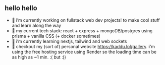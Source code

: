 ## hello hello

<!--
**Spitfire1970/Spitfire1970** is a ✨ _special_ ✨ repository because its `README.md` (this file) appears on your GitHub profile.
-->

- 🗿 i’m currently working on fullstack web dev projects! to make cool stuff and learn along the way
- 🦾 my current tech stack: react + express + mongoDB/postgres using prisma + vanilla CSS (+ docker sometimes)
- 🌱 i’m currently learning nextjs, tailwind and web sockets
- 🎃 checkout my (sort of) personal website https://kaddu.lol/gallery. i'm using the free hosting service using Render so the loading time can be as high as ~1 min. :( but :))

